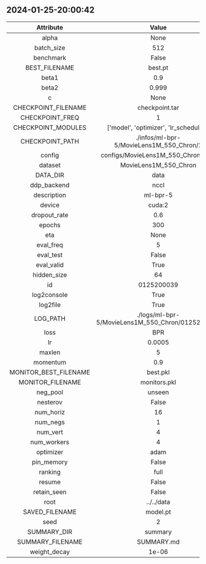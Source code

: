 
## 2024-01-25-20:00:42 


|  Attribute   |   Value   |
| :-------------: | :-----------: |
|  alpha  |   None    |
|  batch_size  |   512    |
|  benchmark  |   False    |
|  BEST_FILENAME  |   best.pt    |
|  beta1  |   0.9    |
|  beta2  |   0.999    |
|  c  |   None    |
|  CHECKPOINT_FILENAME  |   checkpoint.tar    |
|  CHECKPOINT_FREQ  |   1    |
|  CHECKPOINT_MODULES  |   ['model', 'optimizer', 'lr_scheduler']    |
|  CHECKPOINT_PATH  |   ./infos/ml-bpr-5/MovieLens1M_550_Chron/2    |
|  config  |   configs/MovieLens1M_550_Chron.yaml    |
|  dataset  |   MovieLens1M_550_Chron    |
|  DATA_DIR  |   data    |
|  ddp_backend  |   nccl    |
|  description  |   ml-bpr-5    |
|  device  |   cuda:2    |
|  dropout_rate  |   0.6    |
|  epochs  |   300    |
|  eta  |   None    |
|  eval_freq  |   5    |
|  eval_test  |   False    |
|  eval_valid  |   True    |
|  hidden_size  |   64    |
|  id  |   0125200039    |
|  log2console  |   True    |
|  log2file  |   True    |
|  LOG_PATH  |   ./logs/ml-bpr-5/MovieLens1M_550_Chron/0125200039    |
|  loss  |   BPR    |
|  lr  |   0.0005    |
|  maxlen  |   5    |
|  momentum  |   0.9    |
|  MONITOR_BEST_FILENAME  |   best.pkl    |
|  MONITOR_FILENAME  |   monitors.pkl    |
|  neg_pool  |   unseen    |
|  nesterov  |   False    |
|  num_horiz  |   16    |
|  num_negs  |   1    |
|  num_vert  |   4    |
|  num_workers  |   4    |
|  optimizer  |   adam    |
|  pin_memory  |   False    |
|  ranking  |   full    |
|  resume  |   False    |
|  retain_seen  |   False    |
|  root  |   ../../data    |
|  SAVED_FILENAME  |   model.pt    |
|  seed  |   2    |
|  SUMMARY_DIR  |   summary    |
|  SUMMARY_FILENAME  |   SUMMARY.md    |
|  weight_decay  |   1e-06    |
